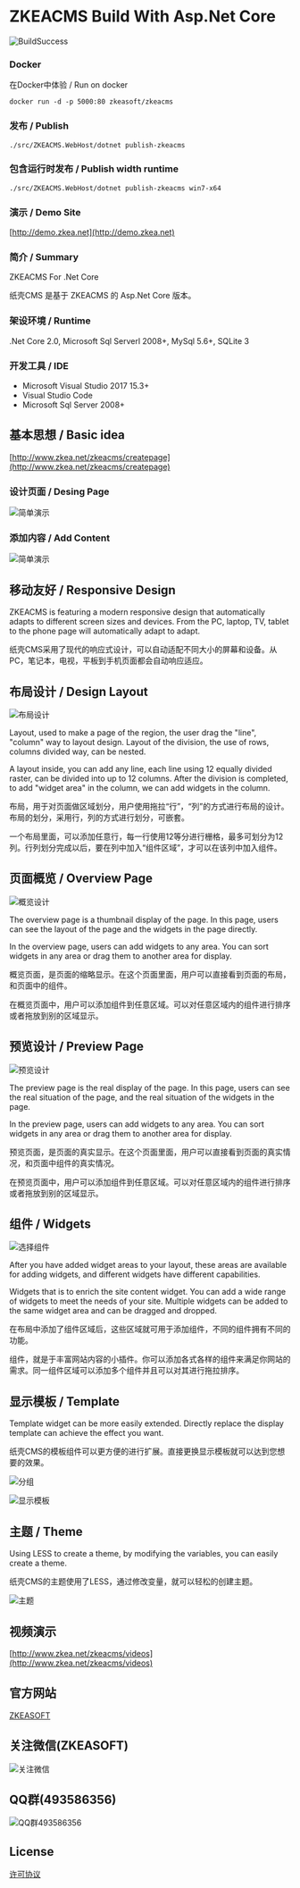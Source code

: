 ﻿# ZKEACMS Build With Asp.Net Core
![BuildSuccess](http://cdn.zkeasoft.com/images/buildsuccess.svg) 
### Docker
在Docker中体验 / Run on docker
```
docker run -d -p 5000:80 zkeasoft/zkeacms
```
### 发布 / Publish
```
./src/ZKEACMS.WebHost/dotnet publish-zkeacms
```
### 包含运行时发布 / Publish width runtime
```
./src/ZKEACMS.WebHost/dotnet publish-zkeacms win7-x64
```
### 演示 / Demo Site
[http://demo.zkea.net](http://demo.zkea.net)

### 简介 / Summary
ZKEACMS For .Net Core

纸壳CMS 是基于 ZKEACMS 的 Asp.Net Core 版本。

### 架设环境 / Runtime
.Net Core 2.0, Microsoft Sql Serverl 2008+, MySql 5.6+, SQLite 3

### 开发工具 / IDE
* Microsoft Visual Studio 2017 15.3+
* Visual Studio Code
* Microsoft Sql Server 2008+

## 基本思想 / Basic idea
[http://www.zkea.net/zkeacms/createpage](http://www.zkea.net/zkeacms/createpage)

### 设计页面 / Desing Page
![简单演示](http://ww4.sinaimg.cn/mw690/005zTNGqgw1f5e6o2kejlg30dw08an3g.gif)
### 添加内容 / Add Content
![简单演示](http://ww3.sinaimg.cn/mw690/005zTNGqgw1f4wcc6gjqqg30dw08g4jr.gif)

## 移动友好 / Responsive Design
ZKEACMS is featuring a modern responsive design that automatically adapts to different screen sizes and devices. From the PC, laptop, TV, tablet to the phone page will automatically adapt to adapt.

纸壳CMS采用了现代的响应式设计，可以自动适配不同大小的屏幕和设备。从PC，笔记本，电视，平板到手机页面都会自动响应适应。

## 布局设计 / Design Layout
![布局设计](https://cloud.githubusercontent.com/assets/6006218/23800807/b4298c0a-05e8-11e7-834f-fef335e64a94.jpg)

Layout, used to make a page of the region, the user drag the "line", "column" way to layout design. Layout of the division, the use of rows, columns divided way, can be nested.

A layout inside, you can add any line, each line using 12 equally divided raster, can be divided into up to 12 columns. After the division is completed, to add "widget area" in the column, we can add widgets in the column.

布局，用于对页面做区域划分，用户使用拖拉“行”，“列”的方式进行布局的设计。布局的划分，采用行，列的方式进行划分，可嵌套。

一个布局里面，可以添加任意行，每一行使用12等分进行栅格，最多可划分为12列。行列划分完成以后，要在列中加入“组件区域”，才可以在该列中加入组件。

## 页面概览 / Overview Page
![概览设计](https://cloud.githubusercontent.com/assets/6006218/23800896/0dccf814-05e9-11e7-8fe5-f55f46063f17.jpg)

The overview page is a thumbnail display of the page. In this page, users can see the layout of the page and the widgets in the page directly.

In the overview page, users can add widgets to any area. You can sort widgets in any area or drag them to another area for display.

概览页面，是页面的缩略显示。在这个页面里面，用户可以直接看到页面的布局，和页面中的组件。

在概览页面中，用户可以添加组件到任意区域。可以对任意区域内的组件进行排序或者拖放到别的区域显示。

## 预览设计 / Preview Page
![预览设计](https://cloud.githubusercontent.com/assets/6006218/23800942/33b46774-05e9-11e7-8a10-5da57484b138.jpg)

The preview page is the real display of the page. In this page, users can see the real situation of the page, and the real situation of the widgets in the page.

In the preview page, users can add widgets to any area. You can sort widgets in any area or drag them to another area for display.

预览页面，是页面的真实显示。在这个页面里面，用户可以直接看到页面的真实情况，和页面中组件的真实情况。

在预览页面中，用户可以添加组件到任意区域。可以对任意区域内的组件进行排序或者拖放到别的区域显示。

## 组件 / Widgets
![选择组件](https://cloud.githubusercontent.com/assets/6006218/23800984/5c243978-05e9-11e7-8804-6a82e92b519b.png)

After you have added widget areas to your layout, these areas are available for adding widgets, and different widgets have different capabilities.

Widgets that is to enrich the site content widget. You can add a wide range of widgets to meet the needs of your site. Multiple widgets can be added to the same widget area and can be dragged and dropped.

在布局中添加了组件区域后，这些区域就可用于添加组件，不同的组件拥有不同的功能。

组件，就是于丰富网站内容的小插件。你可以添加各式各样的组件来满足你网站的需求。同一组件区域可以添加多个组件并且可以对其进行拖拉排序。
## 显示模板 / Template

Template widget can be more easily extended. Directly replace the display template can achieve the effect you want.

纸壳CMS的模板组件可以更方便的进行扩展。直接更换显示模板就可以达到您想要的效果。

![分组](https://cloud.githubusercontent.com/assets/6006218/23801059/9aae6bdc-05e9-11e7-8540-89c5b58dbc99.jpg)

![显示模板](https://cloud.githubusercontent.com/assets/6006218/23801091/cd3c03d4-05e9-11e7-8196-5ef107fc4442.jpg)

## 主题 / Theme

Using LESS to create a theme, by modifying the variables, you can easily create a theme.

纸壳CMS的主题使用了LESS，通过修改变量，就可以轻松的创建主题。

![主题](https://cloud.githubusercontent.com/assets/6006218/23801129/f5be52ee-05e9-11e7-8a7e-6465a4cb3c9f.jpg)

## 视频演示
[http://www.zkea.net/zkeacms/videos](http://www.zkea.net/zkeacms/videos)

## 官方网站
[ZKEASOFT](http://www.zkea.net/zkeacms/zkeacmscore)


## 关注微信(ZKEASOFT)
![关注微信](http://www.zkea.net/UpLoad/Images/20160318/263801921375bdf2.jpg)

## QQ群(493586356)
![QQ群493586356](http://ww3.sinaimg.cn/mw690/005zTNGqgw1f7l3g7ybdfj307609uq3m.jpg)

## License
[许可协议](http://www.zkea.net/licenses)
